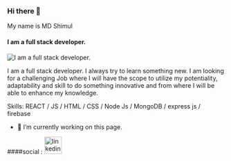 ### Hi there 👋


My name is MD Shimul
#### I am a full stack developer.
![I am a full stack developer.](https://media-exp1.licdn.com/dms/image/D5616AQFdR6cW8Oj3CA/profile-displaybackgroundimage-shrink_350_1400/0/1670449738638?e=1675900800&v=beta&t=g191zmuQdBv3vXRUizEb99diEhIuclDC0YyhXh4BeAo)

I am a full stack developer. I always try to learn something new. I am looking for a challenging Job where I will have the scope to utilize my potentiality, adaptability and skill to do something innovative and from where I will be able to enhance my knowledge.


Skills: REACT / JS / HTML / CSS / Node Js / MongoDB / express js / firebase 

- 🔭 I’m currently working on this page. 

####social :
[<img src='https://cdn.jsdelivr.net/npm/simple-icons@3.0.1/icons/linkedin.svg' alt='linkedin' height='40'>](https://www.linkedin.com/in/md-shimul/)  




